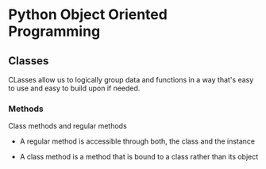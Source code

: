 # Python Object Oriented Programming

## Classes 
CLasses allow us to logically group data and functions in a way that's easy to use and easy to build upon if needed.

### Methods 

Class methods and regular methods 


* A regular method is accessible through both, the class and the instance

* A class method is a method that is bound to a class rather than its object